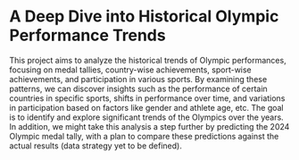 # A Deep Dive into Historical Olympic Performance Trends

This project aims to analyze the historical trends of Olympic performances, focusing on medal tallies, country-wise achievements, sport-wise achievements, and participation in various sports. By examining these patterns, we can discover insights such as the performance of certain countries in specific sports, shifts in performance over time, and variations in participation based on factors like gender and athlete age, etc. The goal is to identify and explore significant trends of the Olympics over the years.
In addition, we might take this analysis a step further by predicting the 2024 Olympic medal tally, with a plan to compare these predictions against the actual results (data strategy yet to be defined).
